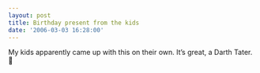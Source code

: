 ```yaml
---
layout: post
title: Birthday present from the kids
date: '2006-03-03 16:28:00'
---
```


My kids apparently came up with this on their own. It’s great, a Darth Tater. 🙂